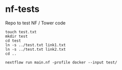 # nf-tests
Repo to test NF / Tower code 


```
touch test.txt
mkdir test
cd test
ln -s ../test.txt link1.txt
ln -s ../test.txt link2.txt
cd ..

nextflow run main.nf -profile docker --input test/
```